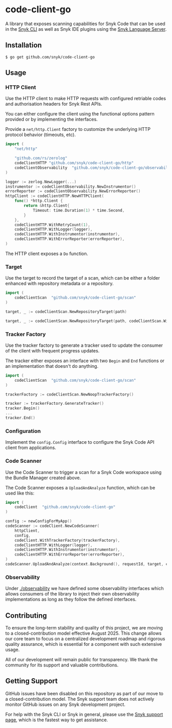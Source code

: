 # code-client-go

A library that exposes scanning capabilities for Snyk Code that can be used in the [Snyk CLI](https://github.com/snyk/cli) as well as Snyk IDE plugins using the [Snyk Language Server](https://github.com/snyk/snyk-ls).

## Installation

```shell script
$ go get github.com/snyk/code-client-go
```

## Usage

### HTTP Client

Use the HTTP client to make HTTP requests with configured retriable codes and authorisation headers for Snyk Rest APIs.

You can either configure the client using the functional options pattern provided or by implementing the interfaces.

Provide a `net/http.Client` factory to customize the underlying HTTP protocol behavior (timeouts, etc).

```go
import (
    "net/http"

    "github.com/rs/zerolog"
    codeClientHTTP "github.com/snyk/code-client-go/http"
    codeClientObservability  "github.com/snyk/code-client-go/observability"
)

logger := zerlog.NewLogger(...)
instrumentor := codeClientObservability.NewInstrumentor()
errorReporter := codeClientObservability.NewErrorReporter()
httpClient := codeClientHTTP.NewHTTPClient(
    func() *http.Client {
        return &http.Client{
            Timeout: time.Duration(1) * time.Second,
        }
    },
    codeClientHTTP.WithRetryCount(1),
    codeClientHTTP.WithLogger(logger),
    codeClientHTTP.WithInstrumentor(instrumentor),
    codeClientHTTP.WithErrorReporter(errorReporter),
)
```

The HTTP client exposes a `Do` function.

### Target

Use the target to record the target of a scan, which can be either a folder enhanced with repository metadata 
or a repository.

```go
import (
    codeClientScan  "github.com/snyk/code-client-go/scan"
)

target, _ := codeClientScan.NewRepositoryTarget(path)

target, _ := codeClientScan.NewRepositoryTarget(path, codeClientScan.WithRepositoryUrl("https://github.com/snyk/code-client-go.git"))
```
### Tracker Factory

Use the tracker factory to generate a tracker used to update the consumer of the client with frequent progress updates. 

The tracker either exposes an interface with two `Begin` and `End` functions or an implementation that doesn't do anything.

```go
import (
    codeClientScan  "github.com/snyk/code-client-go/scan"
)

trackerFactory := codeClientScan.NewNoopTrackerFactory()

tracker := trackerFactory.GenerateTracker()
tracker.Begin()
...
tracker.End()
```

### Configuration

Implement the `config.Config` interface to configure the Snyk Code API client from applications.

### Code Scanner

Use the Code Scanner to trigger a scan for a Snyk Code workspace using the Bundle Manager created above.

The Code Scanner exposes a `UploadAndAnalyze` function, which can be used like this:

```go
import (
    codeClient  "github.com/snyk/code-client-go"
)

config := newConfigForMyApp()
codeScanner := codeClient.NewCodeScanner(
    httpClient,
    config,
	codeClient.WithTrackerFactory(trackerFactory),
    codeClientHTTP.WithLogger(logger),
    codeClientHTTP.WithInstrumentor(instrumentor),
    codeClientHTTP.WithErrorReporter(errorReporter),
)
codeScanner.UploadAndAnalyze(context.Background(), requestId, target, channelForWalkingFiles, changedFiles)
```


### Observability

Under [./observability](./observability) we have defined some observability interfaces which allows consumers of the library to inject their own observability implementations as long as they follow the defined interfaces.

## Contributing

To ensure the long-term stability and quality of this project, we are moving to a closed-contribution model effective August 2025. This change allows our core team to focus on a centralized development roadmap and rigorous quality assurance, which is essential for a component with such extensive usage.

All of our development will remain public for transparency. We thank the community for its support and valuable contributions.

## Getting Support

GitHub issues have been disabled on this repository as part of our move to a closed-contribution model. The Snyk support team does not actively monitor GitHub issues on any Snyk development project.

For help with the Snyk CLI or Snyk in general, please use the [Snyk support page](https://support.snyk.io/), which is the fastest way to get assistance.